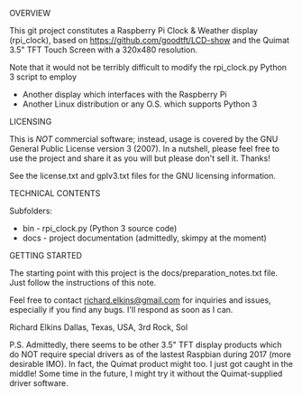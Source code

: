 OVERVIEW

This git project constitutes a Raspberry Pi Clock & Weather display (rpi_clock), based on https://github.com/goodtft/LCD-show and the Quimat 3.5" TFT Touch Screen with a 320x480 resolution.

Note that it would not be terribly difficult to modify the rpi_clock.py Python 3 script to employ 

* Another display which interfaces with the Raspberry Pi
* Another Linux distribution or any O.S. which supports Python 3

LICENSING

This is *NOT* commercial software; instead, usage is covered by the GNU General Public License version 3 (2007).  In a nutshell, please feel free to use the project and share it as you will but please don't sell it.  Thanks!

See the license.txt and gplv3.txt files for the GNU licensing information.

TECHNICAL CONTENTS

Subfolders:

* bin - rpi_clock.py (Python 3 source code)
* docs - project documentation (admittedly, skimpy at the moment)

GETTING STARTED

The starting point with this project is the docs/preparation_notes.txt file.  Just follow the instructions of this note.  

Feel free to contact richard.elkins@gmail.com for inquiries and issues, especially if you find any bugs.  I'll respond as soon as I can.

Richard Elkins
Dallas, Texas, USA, 3rd Rock, Sol

P.S. Admittedly, there seems to be other 3.5" TFT display products which do NOT require special drivers as of the lastest Raspbian during 2017 (more desirable IMO).  In fact, the Quimat product might too.  I just got caught in the middle!  Some time in the future, I might try it without the Quimat-supplied driver software.
